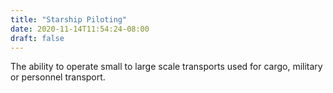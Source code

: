 ```yaml
---
title: "Starship Piloting"
date: 2020-11-14T11:54:24-08:00
draft: false
---
```


The ability to operate small to large scale transports used for cargo, military or personnel transport.